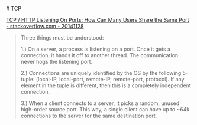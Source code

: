 # TCP

[TCP / HTTP Listening On Ports: How Can Many Users Share the Same Port - stackoverflow.com - 20141128](https://stackoverflow.com/a/27182584)

> Three things must be understood:
> 
> 1.) On a server, a process is listening on a port. Once it gets a connection, it hands it off to another thread. The communication never hogs the listening port.
> 
> 2.) Connections are uniquely identified by the OS by the following 5-tuple: (local-IP, local-port, remote-IP, remote-port, protocol). If any element in the tuple is different, then this is a completely independent connection.
> 
> 3.) When a client connects to a server, it picks a random, unused high-order source port. This way, a single client can have up to ~64k connections to the server for the same destination port.
